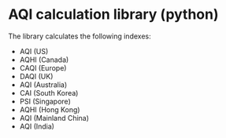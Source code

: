 # AQI calculation library (python)
The library calculates the following indexes:
- AQI (US)
- AQHI (Canada)
- CAQI (Europe)
- DAQI (UK)
- AQI (Australia)
- CAI (South Korea)
- PSI (Singapore)
- AQHI (Hong Kong)
- AQI (Mainland China)
- AQI (India)

